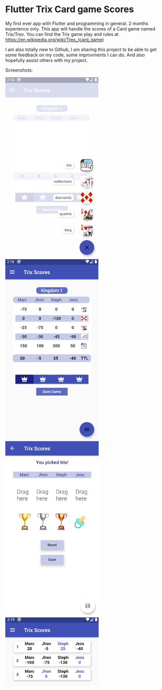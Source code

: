 # Flutter Trix Card game Scores

My first ever app with Flutter and programming in general. 2 months experience only.
This app will handle the scores of a Card game named Trix/Trex.
You can find the Trix game play and rules at https://en.wikipedia.org/wiki/Trex_(card_game)

I am also totally new to Github, I am sharing this project to be able to get some feedback on my code, some improvments I can do. And also hopefully assist others with my project.

Screenshots:

![](/screenshot1.png)
![](/screenshot2.png)
![](/screenshot3.png)
![](/screenshot4.png)
